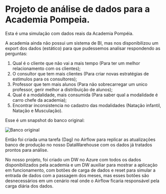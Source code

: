 # Projeto de análise de dados para a Academia Pompeia.
Esta é uma simulação com dados reais da Academia Pompéia.

A academia ainda não possui um sistema de BI, mas nos disponibilizou um export dos dados (estático) para que pudessemos analisar respondendo as perguntas:

1. Qual é o cliente que não vai a mais tempo (Para ter um melhor relacionamento com os clientes);
2. O consultor que tem mais clientes (Para criar novas estratégias de estimulos para os consultores);
3. Professor que tem mais alunos (Para não sobrecarregar um unico professor, gerir melhor a distribuição de alunos);
4. Qual é a modalidade, mais consumida (Para saber qual a modalidade é carro chefe da academia);
5. Encontrar inconsistencia no cadastro das modalidades (Natação infantil, Natação e Musculação).


Esse é um snapshot do banco original:

![Banco original](/home/ralmeida/jupyter/academia_pompeia/img/banco_original.png  "Banco original")

Então foi criada uma tarefa (Dag) no Airflow para replicar as atualizações banco de produção no nosso DataWarehouse com os dados já tratados prontos para análise.

No nosso projeto, foi criado um DW no Azure com todos os dados disponibilizados pela academia e um DW auxiliar para mostrar a aplicação em funcionamento,
com botões de carga de dados e reset para simular a entrada de dados com a passagem dos meses, mas esses botões são desnecessários em um cenário real onde o Airflow ficaria responsável pela carga diária dos dados.

